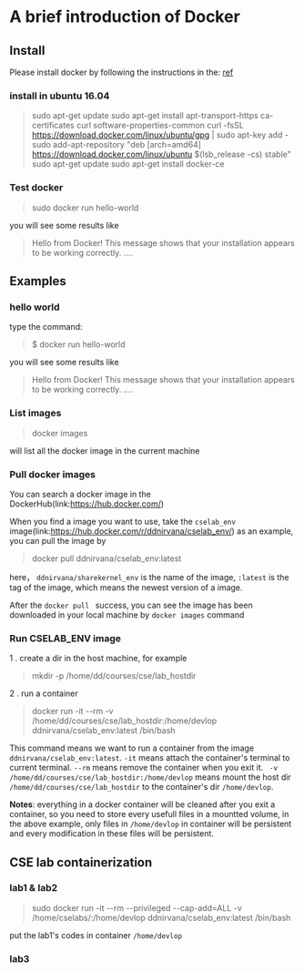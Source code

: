 # A brief introduction of Docker

## Install

Please install docker by following the instructions in the: [ref](https://docs.docker.com/engine/installation/linux/docker-ce/ubuntu/)

### install in ubuntu 16.04
>sudo apt-get update
sudo apt-get install  apt-transport-https   ca-certificates  curl  software-properties-common
curl -fsSL https://download.docker.com/linux/ubuntu/gpg | sudo apt-key add -
sudo add-apt-repository   "deb [arch=amd64] https://download.docker.com/linux/ubuntu   $(lsb_release -cs)   stable"
sudo apt-get update
sudo apt-get install docker-ce

### Test docker

> sudo docker run hello-world

you will see some results like

> Hello from Docker! 
This message shows that your installation appears to be working correctly.
....



## Examples

### hello world

type the command:

> $ docker run hello-world

you will see some results like

> Hello from Docker! 
This message shows that your installation appears to be working correctly.
....


### List images

> docker images

will list all the docker image in the current machine

### Pull docker images

You can search a docker image in the DockerHub(link:https://hub.docker.com/)

When you find a image you want to use, take the `cselab_env` image(link:https://hub.docker.com/r/ddnirvana/cselab_env/) as an example, you can pull the image by

> docker pull ddnirvana/cselab_env:latest

here， `ddnirvana/sharekernel_env` is the name of the image, `:latest` is the tag of the image, which means the newest version of a image.

After the `docker pull ` success, you can see the image has been downloaded in your local machine by `docker images`  command

### Run CSELAB_ENV image

1 . create a dir in the host machine, for example
> mkdir -p /home/dd/courses/cse/lab_hostdir

2 . run a container
> docker run -it --rm -v /home/dd/courses/cse/lab_hostdir:/home/devlop ddnirvana/cselab_env:latest /bin/bash

This command means we want to run a container from the image `ddnirvana/cselab_env:latest`. `-it` means attach the container's terminal to current terminal. `--rm`  means remove the container when you exit it. ` -v /home/dd/courses/cse/lab_hostdir:/home/devlop` means mount the host dir `/home/dd/courses/cse/lab_hostdir` to the container's dir `/home/devlop`. 

**Notes**: everything in a docker container will be cleaned after you exit a container, so you need to store every usefull files in a mountted volume, in the above example, only files in `/home/devlop` in container will be persistent and every modification in these files will be persistent.


## CSE lab containerization

### lab1 & lab2

> sudo docker run -it --rm --privileged  --cap-add=ALL -v /home/cselabs/:/home/devlop ddnirvana/cselab_env:latest /bin/bash

put the lab1's codes in container `/home/devlop`

### lab3
